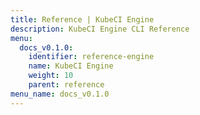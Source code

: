 ```yaml
---
title: Reference | KubeCI Engine
description: KubeCI Engine CLI Reference
menu:
  docs_v0.1.0:
    identifier: reference-engine
    name: KubeCI Engine
    weight: 10
    parent: reference
menu_name: docs_v0.1.0
---
```

